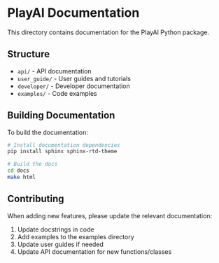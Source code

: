 # PlayAI Documentation

This directory contains documentation for the PlayAI Python package.

## Structure

- `api/` - API documentation
- `user_guide/` - User guides and tutorials
- `developer/` - Developer documentation
- `examples/` - Code examples

## Building Documentation

To build the documentation:

```bash
# Install documentation dependencies
pip install sphinx sphinx-rtd-theme

# Build the docs
cd docs
make html
```

## Contributing

When adding new features, please update the relevant documentation:

1. Update docstrings in code
2. Add examples to the examples directory
3. Update user guides if needed
4. Update API documentation for new functions/classes 